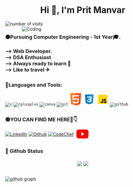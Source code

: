 
<h1 align="center">Hi 👋, I'm Prit Manvar</h1>
<img src="https://badges.pufler.dev/visits/pritmanvar/pritmanvar" alt="number of visits">
<img align="right" alt="Coding" width="450" src="https://raw.githubusercontent.com/pritmanvar/pritmanvar/3d97b6f2b52c980dcf2b373fe6fcc8afbdd8c5ce/gif/Coding%20_Monochromatic.svg">

<h3 align = "left">🟠Pursuing Computer Engineering - 1st Year🎓.<br><br>
--> Web Developer. <br> --> DSA Enthusiast <br> --> Always ready to learn 🌈<br> --> Like to travel ✈<br></h3>
<h2></h2>
<h3 align="left">🔴Languages and Tools:</h3>
<p align="left"> 
<code><img src="https://github.com/pritmanvar/pritmanvar/blob/main/tools/c.png?raw=true" alt="c" width="40" height="40"/></code> 
<code><img src="https://github.com/pritmanvar/pritmanvar/blob/main/tools/c++.png?raw=true" alt="cplusplus" width="40" height="40"/></code> 
<code><img src="https://github.com/pritmanvar/pritmanvar/blob/main/tools/canva.png?raw=true" alt="canva" width="40" height="40"/></code> 
<code><img src="https://github.com/pritmanvar/pritmanvar/blob/main/tools/git.png?raw=true" alt="git" width="40" height="40"/></code>
<code><img height="40" width="40" src="https://github.com/pritmanvar/pritmanvar/blob/main/tools/HTML.png?raw=true" alt="HTML" width="40" height="40"/></code>
<code><img height="40" width="40" src="https://github.com/pritmanvar/pritmanvar/blob/main/tools/CSS.png?raw=true" alt="CSS" width="40" height="40"/></code>
<code><img height="40" width="40" src="https://github.com/pritmanvar/pritmanvar/blob/main/tools/JS.png?raw=true" alt="JS" width="40" height="40"/></code>
<code><img height="40" width="40" src="https://github.com/pritmanvar/pritmanvar/blob/main/tools/github.png?raw=true" alt="github" width="40" height="40"/></code>
</p>


<h2></h2>
<h3 align="left">🟢YOU CAN FIND ME HERE🤩👇</h3>

<p align="left">
<a href="https://www.linkedin.com/in/prit-manvar-36ab97204/" target="blank"><img align="center" src="https://github.com/pritmanvar/pritmanvar/blob/main/platforms/linkedIn.png?raw=true" alt="LinkedIn" height="30" width="55" /></a>
<a href="https://github.com/pritmanvar" target="blank"><img align="center" src="https://github.com/pritmanvar/pritmanvar/blob/main/platforms/github.png?raw=true" alt="Github" height="30" width="30" /></a>
<a href="https://www.codechef.com/users/prit_manvar" target="blank"><img align="center" src="https://github.com/pritmanvar/pritmanvar/blob/main/platforms/codechef.png?raw=true" alt="CodeChef" height="45" width="55" /></a>
<a href="https://www.youtube.com/channel/UCOQVrFz2DTY6PewABNS4wHA" target="blank"><img align="center" src="https://github.com/pritmanvar/pritmanvar/blob/main/platforms/Youtube.png" alt="YouTube" height="30" width="50" /></a>
</p>

<h2></h2>
<h3 align="left"> 🔵 Github Status  <h3> 

<div align="center">
  <img width="48%" src="https://github-readme-stats.vercel.app/api?username=pritmanvar&theme=radical&show_icons=true" />
  <img width="48%" src="https://github-readme-streak-stats.herokuapp.com/?user=pritmanvar&theme=radical&show_icons=true" />
</div>
  <h2></h2>

 ![github graph](https://activity-graph.herokuapp.com/graph?username=pritmanvar&theme=react-dark&hide_border=true)
<br>
